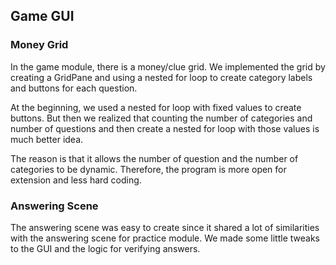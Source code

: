 ## Game GUI

### Money Grid
In the game module, there is a money/clue grid. We implemented the grid by creating a GridPane and using a nested for loop to create category labels and buttons for each question. 

At the beginning, we used a nested for loop with fixed values to create buttons. But then we realized that counting the number of categories and number of questions and then create a nested for loop with those values is much better idea.

The reason is that it allows the number of question and the number of categories to be dynamic. Therefore, the program is more open for extension and less hard coding.

### Answering Scene
The answering scene was easy to create since it shared a lot of similarities with the answering scene for practice module. We made some little tweaks to the GUI and the logic for verifying answers.